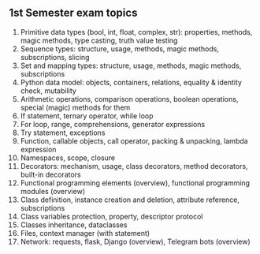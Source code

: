 ## 1st Semester exam topics

1. Primitive data types (bool, int, float, complex, str): properties, methods, magic methods, type casting, truth value testing
2. Sequence types: structure, usage, methods, magic methods, subscriptions, slicing
3. Set and mapping types: structure, usage, methods, magic methods, subscriptions
4. Python data model: objects, containers, relations, equality & identity check, mutability
5. Arithmetic operations, comparison operations, boolean operations, special (magic) methods for them
6. If statement, ternary operator, while loop
7. For loop, range, comprehensions, generator expressions
8. Try statement, exceptions
9. Function, callable objects, call operator, packing & unpacking, lambda expression
10. Namespaces, scope, closure
11. Decorators: mechanism, usage, class decorators, method decorators, built-in decorators
12. Functional programming elements (overview), functional programming modules (overview)
13. Class definition, instance creation and deletion, attribute reference, subscriptions
14. Class variables protection, property, descriptor protocol
15. Classes inheritance, dataclasses
16. Files, context manager (with statement)
17. Network: requests, flask, Django (overview), Telegram bots (overview)
